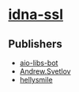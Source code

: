 # [idna-ssl](https://pypi.org/project/idna-ssl)



## Publishers
- [aio-libs-bot](https://pypi.org/user/aio-libs-bot)
- [Andrew.Svetlov](https://pypi.org/user/Andrew.Svetlov)
- [hellysmile](https://pypi.org/user/hellysmile)

